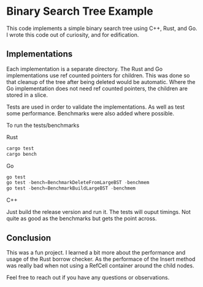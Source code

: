 # Binary Search Tree Example

This code implements a simple binary search tree using C++, Rust, and Go. I wrote this code out of curiosity, and for edification. 

## Implementations

Each implementation is a separate directory. The Rust and Go implementations use ref counted pointers for children. This was done so that cleanup of the tree after being deleted would be automatic. Where the Go implementation does not need ref counted pointers, the children are stored in a slice.

Tests are used in order to validate the implementations. As well as test some performance. Benchmarks were also added where possible.

To run the tests/benchmarks

Rust
```powershell
cargo test
cargo bench
```

Go
```powershell
go test
go test -bench=BenchmarkDeleteFromLargeBST -benchmem
go test -bench=BenchmarkBuildLargeBST -benchmem
```

C++

Just build the release version and run it. The tests will ouput timings. Not quite as good as the benchmarks but gets the point across.

## Conclusion

This was a fun project. I learned a bit more about the performance and usage of the Rust borrow checker. As the performace of the Insert method was really bad when not using a RefCell container around the child nodes. 

Feel free to reach out if you have any questions or observations.